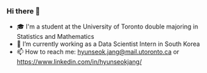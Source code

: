 ### Hi there 👋

<!-- **jjangsta/jjangsta** is a ✨ _special_ ✨ repository because its `README.md` (this file) appears on your GitHub profile. -->

- 🎓 I'm a student at the University of Toronto double majoring in Statistics and Mathematics
- 🏢 I’m currently working as a Data Scientist Intern in South Korea
- 📫 How to reach me: hyunseok.jang@mail.utoronto.ca or https://www.linkedin.com/in/hyunseokjang/
